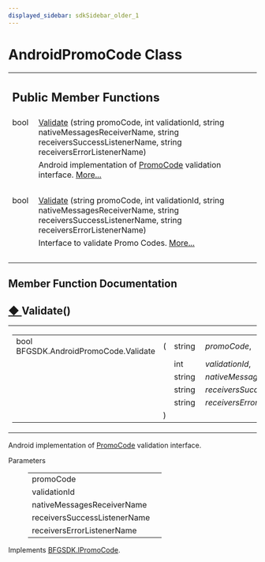 ```yaml
---
displayed_sidebar: sdkSidebar_older_1
---
```

# AndroidPromoCode Class 

<div class="contents"><table class="memberdecls"><tr class="heading"><td colspan="2"><h2 class="groupheader"><a id="pub-methods" name="pub-methods"></a> Public Member Functions</h2></td></tr><tr class="memitem:a5fdb0364802e817d760850bc5c997c95"><td class="memItemLeft" align="right" valign="top">bool&#160;</td><td class="memItemRight" valign="bottom"><a class="el" href="class_b_f_g_s_d_k_1_1_android_promo_code.html#a5fdb0364802e817d760850bc5c997c95">Validate</a> (string promoCode, int validationId, string nativeMessagesReceiverName, string receiversSuccessListenerName, string receiversErrorListenerName)</td></tr><tr class="memdesc:a5fdb0364802e817d760850bc5c997c95"><td class="mdescLeft">&#160;</td><td class="mdescRight">Android implementation of <a class="el" href="class_b_f_g_s_d_k_1_1_promo_code.html" title="Validates promotional codes to asynchronously return JSON formatted payloads associated with them.">PromoCode</a> validation interface.  <a href="class_b_f_g_s_d_k_1_1_android_promo_code.html#a5fdb0364802e817d760850bc5c997c95">More...</a><br /></td></tr><tr class="separator:a5fdb0364802e817d760850bc5c997c95"><td class="memSeparator" colspan="2">&#160;</td></tr><tr class="memitem:aa4069bb614bfdfe60236a558729a88d6"><td class="memItemLeft" align="right" valign="top">bool&#160;</td><td class="memItemRight" valign="bottom"><a class="el" href="interface_b_f_g_s_d_k_1_1_i_promo_code.html#aa4069bb614bfdfe60236a558729a88d6">Validate</a> (string promoCode, int validationId, string nativeMessagesReceiverName, string receiversSuccessListenerName, string receiversErrorListenerName)</td></tr><tr class="memdesc:aa4069bb614bfdfe60236a558729a88d6"><td class="mdescLeft">&#160;</td><td class="mdescRight">Interface to validate Promo Codes.  <a href="interface_b_f_g_s_d_k_1_1_i_promo_code.html#aa4069bb614bfdfe60236a558729a88d6">More...</a><br /></td></tr><tr class="separator:aa4069bb614bfdfe60236a558729a88d6"><td class="memSeparator" colspan="2">&#160;</td></tr></table><h2 class="groupheader">Member Function Documentation</h2><a id="a5fdb0364802e817d760850bc5c997c95" name="a5fdb0364802e817d760850bc5c997c95"></a><h2 class="memtitle"><span class="permalink"><a href="#a5fdb0364802e817d760850bc5c997c95">&#9670;&nbsp;</a></span>Validate()</h2><div class="memitem"><div class="memproto"><table class="mlabels"><tr><td class="mlabels-left"><table class="memname"><tr><td class="memname">bool BFGSDK.AndroidPromoCode.Validate </td><td>(</td><td class="paramtype">string&#160;</td><td class="paramname"><em>promoCode</em>, </td></tr><tr><td class="paramkey"></td><td></td><td class="paramtype">int&#160;</td><td class="paramname"><em>validationId</em>, </td></tr><tr><td class="paramkey"></td><td></td><td class="paramtype">string&#160;</td><td class="paramname"><em>nativeMessagesReceiverName</em>, </td></tr><tr><td class="paramkey"></td><td></td><td class="paramtype">string&#160;</td><td class="paramname"><em>receiversSuccessListenerName</em>, </td></tr><tr><td class="paramkey"></td><td></td><td class="paramtype">string&#160;</td><td class="paramname"><em>receiversErrorListenerName</em>&#160;</td></tr><tr><td></td><td>)</td><td></td><td></td></tr></table></td><td class="mlabels-right"><span class="mlabels"><span class="mlabel">inline</span></span></td></tr></table></div><div class="memdoc">Android implementation of <a class="el" href="class_b_f_g_s_d_k_1_1_promo_code.html" title="Validates promotional codes to asynchronously return JSON formatted payloads associated with them.">PromoCode</a> validation interface. <dl class="params"><dt>Parameters</dt><dd><table class="params"><tr><td class="paramname">promoCode</td><td></td></tr><tr><td class="paramname">validationId</td><td></td></tr><tr><td class="paramname">nativeMessagesReceiverName</td><td></td></tr><tr><td class="paramname">receiversSuccessListenerName</td><td></td></tr><tr><td class="paramname">receiversErrorListenerName</td><td></td></tr></table></dd></dl>Implements <a class="el" href="interface_b_f_g_s_d_k_1_1_i_promo_code.html#aa4069bb614bfdfe60236a558729a88d6">BFGSDK.IPromoCode</a>.</div></div></div> 

